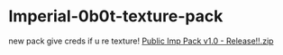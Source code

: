 # Imperial-0b0t-texture-pack
new pack give creds if u re texture!
[Public Imp Pack v1.0 - Release!!.zip](https://github.com/NessiePosts/Imperial-0b0t-texture-pack/files/8358262/Public.Imp.Pack.v1.0.-.Release.zip)
